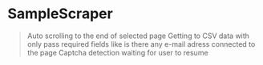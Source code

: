 # SampleScraper
>Auto scrolling to the end of selected page 
>Getting to CSV data with only pass required fields like is there any e-mail adress connected to the page
>Captcha detection waiting for user to resume 
